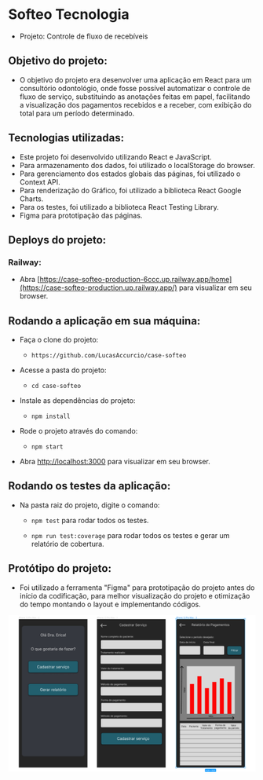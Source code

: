 # Softeo Tecnologia

-  Projeto: Controle de fluxo de recebíveis


## Objetivo do projeto:

- O objetivo do projeto era desenvolver uma aplicação em React para um consultório odontológio, onde fosse possível automatizar o controle de fluxo de serviço, substituindo as anotações feitas em papel, facilitando a visualização dos pagamentos recebidos e a receber, com exibição do total para um período determinado.

## Tecnologias utilizadas:

- Este projeto foi desenvolvido utilizando React e JavaScript.
- Para armazenamento dos dados, foi utilizado o localStorage do browser.
- Para gerenciamento dos estados globais das páginas, foi utilizado o Context API.
- Para renderização do Gráfico, foi utilizado a biblioteca React Google Charts.
- Para os testes, foi utilizado a biblioteca React Testing Library.
- Figma para prototipação das páginas.


## Deploys do projeto:

### Railway:
- Abra [https://case-softeo-production-6ccc.up.railway.app/home](https://case-softeo-production.up.railway.app/) para visualizar em seu browser.

## Rodando a aplicação em sua máquina:

- Faça o clone do projeto:

  * `https://github.com/LucasAccurcio/case-softeo`

- Acesse a pasta do projeto:

  * `cd case-softeo`

- Instale as dependências do projeto:

  * `npm install`

- Rode o projeto através do comando:

  * `npm start`

- Abra [http://localhost:3000](http://localhost:3000) para visualizar em seu browser.

## Rodando os testes da aplicação:

- Na pasta raiz do projeto, digite o comando:

  * `npm test` para rodar todos os testes.

  * `npm run test:coverage` para rodar todos os testes e gerar um relatório de cobertura.

## Protótipo do projeto:

- Foi utilizado a ferramenta "Figma" para prototipação do projeto antes do início da codificação, para melhor visualização do projeto e otimização do tempo montando o layout e implementando códigos.

!['Figma'](/public/figma.png)
